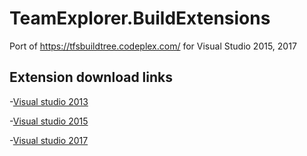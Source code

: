 # TeamExplorer.BuildExtensions
Port of https://tfsbuildtree.codeplex.com/ for Visual Studio 2015, 2017

## Extension download links
-[Visual studio 2013](https://marketplace.visualstudio.com/items?itemName=ChrisTaylorPolarisSolutions.TeamExplorerBuildExtensions2013 "Visual studio 2013")

-[Visual studio 2015](https://marketplace.visualstudio.com/items?itemName=ivansabelnikov.TeamExplorerBuildExtensions2015 "Visual studio 2015")

-[Visual studio 2017](https://marketplace.visualstudio.com/items?itemName=ivansabelnikov.TeamExplorerBuildExtensions2017 "Visual studio 2017")
